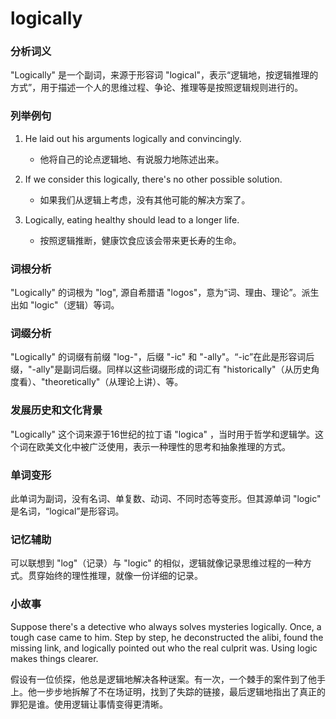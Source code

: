 # logically

### 分析词义

  

"Logically" 是一个副词，来源于形容词 "logical"，表示“逻辑地，按逻辑推理的方式”，用于描述一个人的思维过程、争论、推理等是按照逻辑规则进行的。

  

### 列举例句

  

1.  He laid out his arguments logically and convincingly.
    
    *   他将自己的论点逻辑地、有说服力地陈述出来。
    
      
    
2.  If we consider this logically, there's no other possible solution.
    
    *   如果我们从逻辑上考虑，没有其他可能的解决方案了。
    
      
    
3.  Logically, eating healthy should lead to a longer life.
    
    *   按照逻辑推断，健康饮食应该会带来更长寿的生命。
    
      
    

  

### 词根分析

  

"Logically" 的词根为 "log", 源自希腊语 "logos"，意为“词、理由、理论”。派生出如 "logic"（逻辑）等词。

  

### 词缀分析

  

"Logically" 的词缀有前缀 "log-"，后缀 "-ic" 和 "-ally"。“-ic”在此是形容词后缀，"-ally"是副词后缀。同样以这些词缀形成的词汇有 "historically"（从历史角度看）、"theoretically"（从理论上讲）、等。

  

### 发展历史和文化背景

  

"Logically" 这个词来源于16世纪的拉丁语 "logica" ，当时用于哲学和逻辑学。这个词在欧美文化中被广泛使用，表示一种理性的思考和抽象推理的方式。

  

### 单词变形

  

此单词为副词，没有名词、单复数、动词、不同时态等变形。但其源单词 "logic" 是名词，“logical”是形容词。

  

### 记忆辅助

  

可以联想到 "log"（记录）与 "logic" 的相似，逻辑就像记录思维过程的一种方式。贯穿始终的理性推理，就像一份详细的记录。

  

### 小故事

  

Suppose there's a detective who always solves mysteries logically. Once, a tough case came to him. Step by step, he deconstructed the alibi, found the missing link, and logically pointed out who the real culprit was. Using logic makes things clearer.

  

假设有一位侦探，他总是逻辑地解决各种谜案。有一次，一个棘手的案件到了他手上。他一步步地拆解了不在场证明，找到了失踪的链接，最后逻辑地指出了真正的罪犯是谁。使用逻辑让事情变得更清晰。

